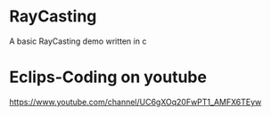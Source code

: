 # RayCasting
A basic RayCasting demo written in c

# Eclips-Coding on youtube
https://www.youtube.com/channel/UC6gXOq20FwPT1_AMFX6TEyw
